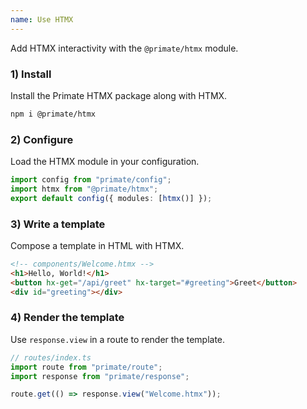 ```yaml
---
name: Use HTMX
---
```


Add HTMX interactivity with the `@primate/htmx` module.

### 1) Install

Install the Primate HTMX package along with HTMX.

```sh
npm i @primate/htmx
```

### 2) Configure

Load the HTMX module in your configuration.

```ts
import config from "primate/config";
import htmx from "@primate/htmx";
export default config({ modules: [htmx()] });
```

### 3) Write a template

Compose a template in HTML with HTMX.

```html
<!-- components/Welcome.htmx -->
<h1>Hello, World!</h1>
<button hx-get="/api/greet" hx-target="#greeting">Greet</button>
<div id="greeting"></div>
```

### 4) Render the template

Use `response.view` in a route to render the template.

```ts
// routes/index.ts
import route from "primate/route";
import response from "primate/response";

route.get(() => response.view("Welcome.htmx"));
```
